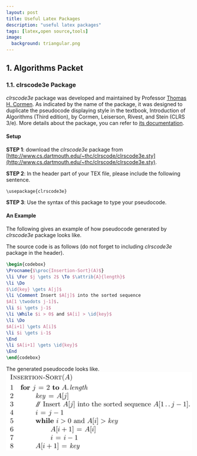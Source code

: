 ```yaml
---
layout: post
title: Useful Latex Packages
description: "useful latex packages"
tags: [latex,open source,tools]
image:
  background: triangular.png
---
```


## 1. Algorithms Packet
### 1.1. clrscode3e Package
_clrscode3e_ package was developed and maintained by Professor [Thomas H. Cormen](http://www.cs.dartmouth.edu/~thc/). As indicated by the name of the package, it was designed to duplicate the pseudocode displaying style in the textbook, Introduction of Algorithms (Third edition), by Cormen, Leiserson, Rivest, and Stein (CLRS 3/e). More details about the package, you can refer to [its documentation](http://www.cs.dartmouth.edu/~thc/clrscode/clrscode3e.pdf).

#### Setup
**STEP 1**: download the _clrscode3e_ package from [http://www.cs.dartmouth.edu/~thc/clrscode/clrscode3e.sty](http://www.cs.dartmouth.edu/~thc/clrscode/clrscode3e.sty).

**STEP 2**: In the header part of your TEX file, please include the following sentence.

    \usepackage{clrscode3e}

**STEP 3**: Use the syntax of this package to type your pseudocode. 

#### An Example
The following gives an example of how pseudocode generated by _clrscode3e_ package looks like.

The source code is as follows (do not forget to including _clrscode3e_ package in the header).

~~~latex
\begin{codebox}
\Procname{$\proc{Insertion-Sort}(A)$}
\li \For $j \gets 2$ \To $\attrib{A}{length}$
\li \Do
$\id{key} \gets A[j]$
\li \Comment Insert $A[j]$ into the sorted sequence
$A[1 \twodots j-1]$.
\li $i \gets j-1$
\li \While $i > 0$ and $A[i] > \id{key}$
\li \Do
$A[i+1] \gets A[i]$
\li $i \gets i-1$
\End
\li $A[i+1] \gets \id{key}$
\End
\end{codebox}
~~~

The generated pseudocode looks like.
![ ](images/peudocode_clrscode3e.png)


